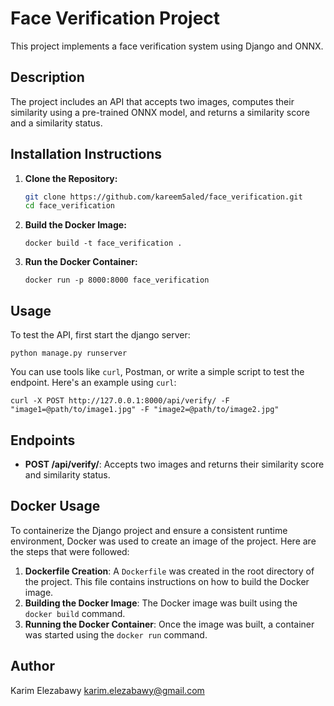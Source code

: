 # Face Verification Project

This project implements a face verification system using Django and ONNX.

## Description

The project includes an API that accepts two images, computes their similarity using a pre-trained ONNX model, and returns a similarity score and a similarity status.

## Installation Instructions

1. **Clone the Repository:**

   ```sh
   git clone https://github.com/kareem5aled/face_verification.git
   cd face_verification
   ```

2. **Build the Docker Image:**

   ```
   docker build -t face_verification .
   ```

3. **Run the Docker Container:**

   ```
   docker run -p 8000:8000 face_verification
   ```

## Usage

To test the API, first start the django server:
```
python manage.py runserver
```

You can use tools like `curl`, Postman, or write a simple script to test the endpoint. Here's an example using `curl`:
```
curl -X POST http://127.0.0.1:8000/api/verify/ -F "image1=@path/to/image1.jpg" -F "image2=@path/to/image2.jpg"
```

## Endpoints

- **POST /api/verify/**: Accepts two images and returns their similarity score and similarity status.

## Docker Usage

To containerize the Django project and ensure a consistent runtime environment, Docker was used to create an image of the project. Here are the steps that were followed:

1. **Dockerfile Creation**: A `Dockerfile` was created in the root directory of the project. This file contains instructions on how to build the Docker image.
2. **Building the Docker Image**: The Docker image was built using the `docker build` command.
3. **Running the Docker Container**: Once the image was built, a container was started using the `docker run` command.

## Author

Karim Elezabawy  karim.elezabawy@gmail.com

